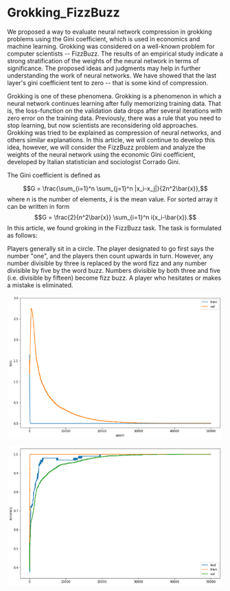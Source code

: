 # Grokking_FizzBuzz

We proposed a way to evaluate neural network compression in grokking problems using the Gini coefficient, which is used in economics and machine learning. Grokking was considered on a well-known problem for computer scientists -- FizzBuzz. The results of an empirical study indicate a strong stratification of the weights of the neural network in terms of significance. The proposed ideas and judgments may help in further understanding the work of neural networks. We have showed that the last layer's gini coefficient tent to zero -- that is some kind of compression. 

Grokking is one of these phenomena. Grokking is a phenomenon in which a neural network continues learning after fully memorizing training data. That is, the loss-function on the validation data drops after several iterations with zero error on the training data. Previously, there was a rule that you need to stop learning, but now scientists are reconsidering old approaches. Grokking was tried to be explained as compression of neural networks, and others similar explanations. In this article, we will continue to develop this idea, however, we will consider the FizzBuzz problem and analyze the weights of the neural network using the economic Gini coefficient, developed by Italian statistician and sociologist Corrado Gini.

The Gini coefficient is defined as 

$$G = \frac{\sum_{i=1}^n \sum_{j=1}^n |x_i-x_j|}{2n^2\bar{x}},$$
where $n$ is the number of elements, $\bar{x}$ is the mean value. 
For sorted array it can be written in form 
$$G = \frac{2}{n^2\bar{x}} \sum_{i=1}^n i(x_i-\bar{x}).$$
In this article, we found groking in the FizzBuzz task. The task is formulated as follows: 

Players generally sit in a circle. The player designated to go first says the number "one", and the players then count upwards in turn. However, any number divisible by three is replaced by the word fizz and any number divisible by five by the word buzz. Numbers divisible by both three and five (i.e. divisible by fifteen) become fizz buzz. A player who hesitates or makes a mistake is eliminated.

<img src="./1.png"  width="500" 
     height=auto>

<img src="./3.png"  width="500" 
     height=auto>

